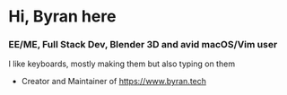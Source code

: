 # Hi, Byran here

### EE/ME, Full Stack Dev, Blender 3D and avid macOS/Vim user

I like keyboards, mostly making them but also typing on them

* Creator and Maintainer of https://www.byran.tech
